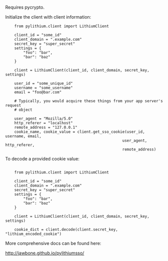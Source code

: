 Requires pycrypto.

Initialize the client with client information:

```
    from pylithium.client import LithiumClient

    client_id = "some_id"
    client_domain = ".example.com"
    secret_key = "super_secret"
    settings = {
        "foo": "bar",
        "bar": "baz"
    }

    client = LithiumClient(client_id, client_domain, secret_key, settings)

    user_id = "some_unique_id"
    username = "some_username"
    email = "foo@bar.com"

    # Typically, you would acquire these things from your app server's request
    # object

    user_agent = "Mozilla/5.0"
    http_referer = "localhost"
    remote_address = "127.0.0.1"
    cookie_name, cookie_value = client.get_sso_cookie(user_id, username, email,
                                                    user_agent, http_referer,
                                                    remote_address)

```

To decode a provided cookie value:

```

    from pylithium.client import LithiumClient

    client_id = "some_id"
    client_domain = ".example.com"
    secret_key = "super_secret"
    settings = {
        "foo": "bar",
        "bar": "baz"
    }

    client = LithiumClient(client_id, client_domain, secret_key, settings)

    cookie_dict = client.decode(client.secret_key, "lithium_encoded_cookie")

```


More comprehensive docs can be found here:

http://jawbone.github.io/pylithiumsso/
